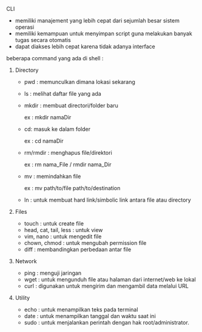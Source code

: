 CLI
- memiliki manajement yang lebih cepat dari sejumlah besar sistem operasi
- memiliki kemampuan untuk menyimpan script guna melakukan banyak tugas secara otomatis
- dapat diakses lebih cepat karena tidak adanya interface

beberapa command yang ada di shell :
1. Directory
   - pwd : memunculkan dimana lokasi sekarang
   - ls : melihat daftar file yang ada
   - mkdir : membuat directori/folder baru

        ex : mkdir namaDir
   - cd: masuk ke dalam folder

        ex : cd namaDir
   - rm/rmdir : menghapus file/direktori

        ex : rm nama_File / rmdir nama_Dir
   - mv : memindahkan file

        ex : mv path/to/file path/to/destination
   - ln : untuk membuat hard link/simbolic link antara file atau directory
1. Files
   - touch : untuk create file
   - head, cat, tail, less : untuk view
   - vim, nano : untuk mengedit file
   - chown, chmod : untuk mengubah permission file
   - diff : membandingkan perbedaan antar file

2. Network
   - ping : menguji jaringan
   - wget : untuk mengunduh file atau halaman dari internet/web ke lokal
   - curl : digunakan untuk mengirim dan mengambil data melalui URL
3. Utility
   - echo : untuk menampilkan teks pada terminal
   - date : untuk menampilkan tanggal dan waktu saat ini
   - sudo : untuk menjalankan perintah dengan hak root/administrator.